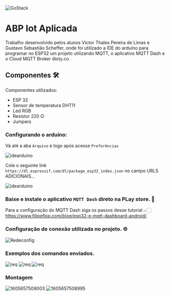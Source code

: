 <img alt="GoStack" src="https://lh6.googleusercontent.com/proxy/K5fmOf83OCmcXLL6A8C661JiY_kCgEehnEzR8zyhludeemsL9n4R3vq1Q2aQBN_Vvd1PucGHzvY21aQNl_mvkhHDVNTAeFlgTLxVWaAQ4_eX" />

# ABP Iot Aplicada

Trabalho desenvolvido pelos alunos Victor Thales Pereira de Limas e Gustavo Sebastião Scheffer, onde foi utilizado a IDE do arduíno para programar no ESP32 um projeto utilizando MQTT, o aplicativo MQTT Dash e o Cloud MQTT Broker dioty.co .

## Componentes 🛠
Componentes utilizados: 
- ESP 32
- Sensor de temperatura DHT11
- Led RGB
- Resistor 220 Ω
- Jumpers

### Configurando o arduíno:

Vá até a aba `Arquivo` e logo após acesse `Preferências`

![idearduino](https://media.discordapp.net/attachments/689821241023922194/786334688012009482/unknown.png)

Cole o seguinte link `https://dl.espressif.com/dl/package_esp32_index.json` no campo URLS ADICIONAIS...

![idearduino](https://cdn.discordapp.com/attachments/689821241023922194/786335690912038952/unknown.png)

### Baixe e instale o aplicativo `MQTT Dash` direto na PLay store. 📲

Para a configuração do MQTT Dash siga os passos desse tutorial 👉🏻 https://www.filipeflop.com/blog/esp32-e-mqtt-dashboard-android/.

### Configuração de conexão utilizada no projeto. ⚙️

![Redeconfig](https://cdn.discordapp.com/attachments/689821241023922194/786339923506626600/Screenshot_20201209-181233_MQTT_Dash.jpg)


### Exemplos dos comandos enviados.

![req](https://media.discordapp.net/attachments/689821241023922194/778955507419185162/TEMP.png?width=845&height=475)
![req](https://media.discordapp.net/attachments/689821241023922194/778955510145220618/umid.png?width=845&height=475)
![req](https://media.discordapp.net/attachments/689821241023922194/778955494454460416/dist.png?width=845&height=475)


### Montagem

![1605657509003](https://media.discordapp.net/attachments/689821241023922194/778964352933036042/image0.jpg?width=356&height=475)
![1605657508995](https://media.discordapp.net/attachments/689821241023922194/778964354690580480/image2.jpg?width=356&height=475)
